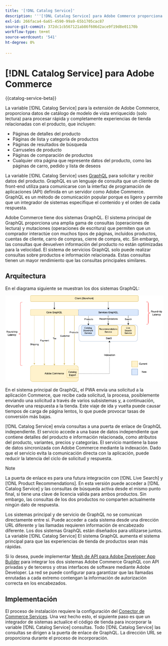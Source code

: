 ```yaml
---
title: '[!DNL Catalog Service]'
description: '''[!DNL Catalog Service] para Adobe Commerce proporciona una forma de recuperar el contenido de las páginas de visualización de productos y de las páginas de listas de productos mucho más rápido que las consultas nativas de Adobe Commerce GraphQL.'
exl-id: 266faca4-6a65-4590-99a9-65b1705cac87
source-git-commit: 372dc1cb567121ab86f606d2ace9f19d8e01170b
workflow-type: tm+mt
source-wordcount: '541'
ht-degree: 0%

---
```


# [!DNL Catalog Service] para Adobe Commerce

{{catalog-service-beta}}

La variable [!DNL Catalog Service] para la extensión de Adobe Commerce, proporciona datos de catálogo de modelo de vista enriquecido (solo lectura) para procesar rápida y completamente experiencias de tienda relacionadas con el producto, que incluyen:

* Páginas de detalles del producto
* Páginas de lista y categoría de productos
* Páginas de resultados de búsqueda
* Carruseles de producto
* Páginas de comparación de productos
* Cualquier otra página que represente datos del producto, como las páginas de carro, pedido y lista de deseos

La variable [!DNL Catalog Service] uses [GraphQL](https://graphql.org/) para solicitar y recibir datos del producto. GraphQL es un lenguaje de consulta que un cliente de front-end utiliza para comunicarse con la interfaz de programación de aplicaciones (API) definida en un servidor como Adobe Commerce. GraphQL es un método de comunicación popular porque es ligero y permite que un integrador de sistemas especifique el contenido y el orden de cada respuesta.

Adobe Commerce tiene dos sistemas GraphQL. El sistema principal de GraphQL proporciona una amplia gama de consultas (operaciones de lectura) y mutaciones (operaciones de escritura) que permiten que un comprador interactúe con muchos tipos de páginas, incluidos productos, cuentas de cliente, carro de compras, cierre de compra, etc. Sin embargo, las consultas que devuelven información del producto no están optimizadas para la velocidad. El sistema de servicios GraphQL solo puede realizar consultas sobre productos e información relacionada. Estas consultas tienen un mayor rendimiento que las consultas principales similares.

## Arquitectura

En el diagrama siguiente se muestran los dos sistemas GraphQL:

![Diagrama de arquitectura del catálogo](assets/catalog-service-architecture.png)

En el sistema principal de GraphQL, el PWA envía una solicitud a la aplicación Commerce, que recibe cada solicitud, la procesa, posiblemente enviando una solicitud a través de varios subsistemas y, a continuación, devuelve una respuesta a la tienda. Este viaje de ida y vuelta puede causar tiempos de carga de página lentos, lo que puede provocar tasas de conversión más bajas.

[!DNL Catalog Service] envía consultas a una puerta de enlace de GraphQL independiente. El servicio accede a una base de datos independiente que contiene detalles del producto e información relacionada, como atributos del producto, variantes, precios y categorías. El servicio mantiene la base de datos sincronizada con Adobe Commerce mediante la indexación.
Dado que el servicio evita la comunicación directa con la aplicación, puede reducir la latencia del ciclo de solicitud y respuesta.

>[!NOTE]
>
>La puerta de enlace es para una futura integración con [!DNL Live Search] y [!DNL Product Recommendations]. En esta versión puede acceder a [!DNL Catalog Service] y las consultas de búsqueda activa desde el mismo punto final, si tiene una clave de licencia válida para ambos productos. Sin embargo, las consultas de los dos productos no comparten actualmente ningún dato de respuesta.

Los sistemas principal y de servicio de GraphQL no se comunican directamente entre sí. Puede acceder a cada sistema desde una dirección URL diferente y las llamadas requieren información de encabezado diferente. Los dos sistemas GraphQL están diseñados para utilizarse juntos. La variable [!DNL Catalog Service] El sistema GraphQL aumenta el sistema principal para que las experiencias de tienda de productos sean más rápidas.

Si lo desea, puede implementar [Mesh de API para Adobe Developer App Builder](https://developer.adobe.com/graphql-mesh-gateway/) para integrar los dos sistemas Adobe Commerce GraphQL con API privadas y de terceros y otras interfaces de software mediante Adobe Developer. La red se puede configurar para garantizar que las llamadas enrutadas a cada extremo contengan la información de autorización correcta en los encabezados.

## Implementación

El proceso de instalación requiere la configuración del [Conector de Commerce Services](../landing/saas.md). Una vez hecho esto, el siguiente paso es que un integrador de sistemas actualice el código de tienda para incorporar la variable [!DNL Catalog Service] consultas. Todo [!DNL Catalog Service] las consultas se dirigen a la puerta de enlace de GraphQL. La dirección URL se proporciona durante el proceso de incorporación.
